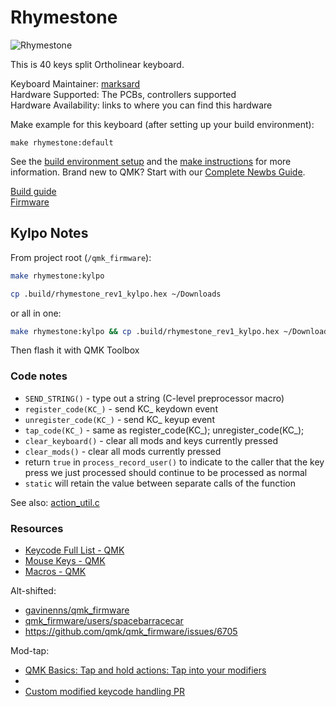 # Rhymestone

![Rhymestone](https://github.com/marksard/Keyboards/raw/master/_image/20181214-PC140125.jpg)  

This is 40 keys split Ortholinear keyboard.  

Keyboard Maintainer: [marksard](https://github.com/marksard)  
Hardware Supported: The PCBs, controllers supported  
Hardware Availability: links to where you can find this hardware

Make example for this keyboard (after setting up your build environment):

    make rhymestone:default

See the [build environment setup](https://docs.qmk.fm/#/getting_started_build_tools) and the [make instructions](https://docs.qmk.fm/#/getting_started_make_guide) for more information. Brand new to QMK? Start with our [Complete Newbs Guide](https://docs.qmk.fm/#/newbs).

[Build guide](https://github.com/marksard/Keyboards/blob/master/rhymestone/documents/rhymestone_buildguide.md)  
[Firmware](https://github.com/marksard/qmk_firmware/tree/my_customize/keyboards/rhymestone)  

## Kylpo Notes

From project root (`/qmk_firmware`):

```sh
make rhymestone:kylpo

cp .build/rhymestone_rev1_kylpo.hex ~/Downloads

```

or all in one:

```sh
make rhymestone:kylpo && cp .build/rhymestone_rev1_kylpo.hex ~/Downloads
```

Then flash it with QMK Toolbox

### Code notes
- `SEND_STRING()` - type out a string (C-level preprocessor macro)
- `register_code(KC_)` - send KC_ keydown event
- `unregister_code(KC_)` - send KC_ keyup event
- `tap_code(KC_)` - same as register_code(KC_); unregister_code(KC_);
- `clear_keyboard()` - clear all mods and keys currently pressed
- `clear_mods()` - clear all mods currently pressed
- return `true` in `process_record_user()` to indicate to the caller that the key press we just processed should continue to be processed as normal
- `static` will retain the value between separate calls of the function

See also: [action_util.c](https://github.com/qmk/qmk_firmware/blob/master/tmk_core/common/action_util.c)

### Resources
- [Keycode Full List - QMK](https://beta.docs.qmk.fm/using-qmk/simple-keycodes/keycodes)
- [Mouse Keys - QMK](https://beta.docs.qmk.fm/using-qmk/advanced-keycodes/feature_mouse_keys)
- [Macros - QMK](https://beta.docs.qmk.fm/using-qmk/advanced-keycodes/feature_macros)

Alt-shifted:
- [gavinenns/qmk_firmware](https://github.com/gavinenns/qmk_firmware/blob/773dbdb095d4f48f39ce6ca1c0a9cb49a4cd1a52/keyboards/planck/keymaps/gavinenns/keymap.c#L158)
- [qmk_firmware/users/spacebarracecar](https://github.com/qmk/qmk_firmware/tree/master/users/spacebarracecar)
- https://github.com/qmk/qmk_firmware/issues/6705

Mod-tap:
- [QMK Basics: Tap and hold actions: Tap into your modifiers](https://thomasbaart.nl/2018/12/09/qmk-basics-tap-and-hold-actions/#mod-tap)
- 
- [Custom modified keycode handling PR](https://github.com/qmk/qmk_firmware/pull/4795/files)